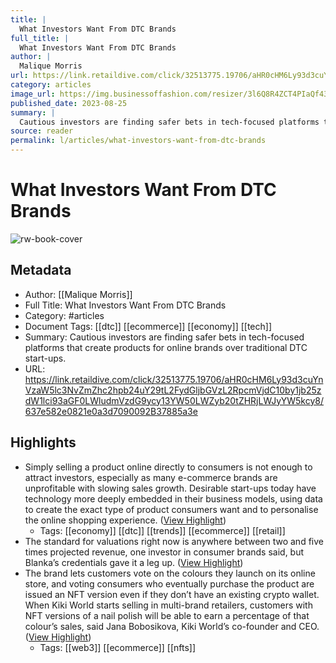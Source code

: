 ```yaml
---
title: |
  What Investors Want From DTC Brands
full_title: |
  What Investors Want From DTC Brands
author: |
  Malique Morris
url: https://link.retaildive.com/click/32513775.19706/aHR0cHM6Ly93d3cuYnVzaW5lc3NvZmZhc2hpb24uY29tL2FydGljbGVzL2RpcmVjdC10by1jb25zdW1lci93aGF0LWludmVzdG9ycy13YW50LWZyb20tZHRjLWJyYW5kcy8/637e582e0821e0a3d7090092B37885a3e
category: articles
image_url: https://img.businessoffashion.com/resizer/3l6Q8R4ZCT4PIaQf43Ke0l5qav0=/1200x630/filters:format(jpg):quality(70):focal(867x237:877x247)/cloudfront-eu-central-1.images.arcpublishing.com/businessoffashion/FQVWK2WZIBG4PKERJKMC3AGKI4.jpg
published_date: 2023-08-25
summary: |
  Cautious investors are finding safer bets in tech-focused platforms that create products for online brands over traditional DTC start-ups.
source: reader
permalink: l/articles/what-investors-want-from-dtc-brands
---
```

# What Investors Want From DTC Brands

![rw-book-cover](https://img.businessoffashion.com/resizer/3l6Q8R4ZCT4PIaQf43Ke0l5qav0=/1200x630/filters:format(jpg):quality(70):focal(867x237:877x247)/cloudfront-eu-central-1.images.arcpublishing.com/businessoffashion/FQVWK2WZIBG4PKERJKMC3AGKI4.jpg)

## Metadata
- Author: [[Malique Morris]]
- Full Title: What Investors Want From DTC Brands
- Category: #articles
- Document Tags: [[dtc]] [[ecommerce]] [[economy]] [[tech]] 
- Summary: Cautious investors are finding safer bets in tech-focused platforms that create products for online brands over traditional DTC start-ups.
- URL: https://link.retaildive.com/click/32513775.19706/aHR0cHM6Ly93d3cuYnVzaW5lc3NvZmZhc2hpb24uY29tL2FydGljbGVzL2RpcmVjdC10by1jb25zdW1lci93aGF0LWludmVzdG9ycy13YW50LWZyb20tZHRjLWJyYW5kcy8/637e582e0821e0a3d7090092B37885a3e

## Highlights
- Simply selling a product online directly to consumers is not enough to attract investors, especially as many e-commerce brands are unprofitable with slowing sales growth. Desirable start-ups today have technology more deeply embedded in their business models, using data to create the exact type of product consumers want and to personalise the online shopping experience. ([View Highlight](https://read.readwise.io/read/01h98t0b1bc2bwejqhnt6a6rja))
    - Tags: [[economy]] [[dtc]] [[trends]] [[ecommerce]] [[retail]] 
- The standard for valuations right now is anywhere between two and five times projected revenue, one investor in consumer brands said, but Blanka’s credentials gave it a leg up. ([View Highlight](https://read.readwise.io/read/01h98t2c8awfnpfhrgm9awyrdy))
- The brand lets customers vote on the colours they launch on its online store, and voting consumers who eventually purchase the product are issued an NFT version even if they don’t have an existing crypto wallet. When Kiki World starts selling in multi-brand retailers, customers with NFT versions of a nail polish will be able to earn a percentage of that colour’s sales, said Jana Bobosikova, Kiki World’s co-founder and CEO. ([View Highlight](https://read.readwise.io/read/01h98t406r3aq1thqtbhmm6v9x))
    - Tags: [[web3]] [[ecommerce]] [[nfts]] 


